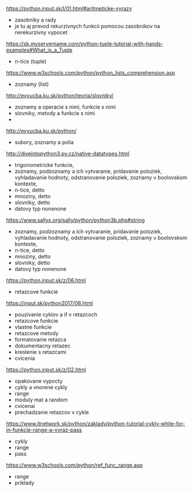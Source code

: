 https://python.input.sk/l/01.html#aritmeticke-vyrazy 

* zasobniky a rady
* je tu aj prevod rekurzivnych funkcii pomocou zasobnikov na nerekurzivny vypocet

https://sk.myservername.com/python-tuple-tutorial-with-hands-examples#What_is_a_Tuple
* n-tice (tuple)

https://www.w3schools.com/python/python_lists_comprehension.asp
* zoznamy (list)

http://evyucba.ku.sk/python/teoria/slovniky/
* zoznamy a operacie s nimi, funkcie s nimi
* slovniky, metody a funkcie s nimi
* 

http://evyucba.ku.sk/python/
* subory, zoznamy a polia

http://diveintopython3.py.cz/native-datatypes.html
* trigonometricke funkcie, 
* zoznamy, podzoznamy a ich vytvaranie, pridavanie poloziek, vyhladavanie hodnoty, odstranovanie poloziek, zoznamy v boolovskom kontexte, 
* n-tice, detto
* mnoziny, detto
* slovniky, detto
* datovy typ nonenone

https://www.sallyx.org/sally/python/python3b.php#string
* zoznamy, podzoznamy a ich vytvaranie, pridavanie poloziek, vyhladavanie hodnoty, odstranovanie poloziek, zoznamy v boolovskom kontexte, 
* n-tice, detto
* mnoziny, detto
* slovniky, detto
* datovy typ nonenone

https://python.input.sk/z/06.html
* retazcove funkcie

https://input.sk/python2017/06.html
* pouzivanie cyklov a if v retazcoch
* retazcove funkcie
* vlastne funkcie
* retazcove metody
* formatovanie retazca
* dokumentacny retazec
* kreslenie s retazcami
* cvicenia

https://python.input.sk/z/02.html
* opakovane vypocty
* cykly a vnorene cykly
* range
* moduly mat a random
* cvicenai
* prechadzanie retazcov v cykle

https://www.itnetwork.sk/python/zaklady/python-tutorial-cykly-while-for-in-funkcie-range-a-vyraz-pass
* cykly
* range
* pass

https://www.w3schools.com/python/ref_func_range.asp
* range
* priklady